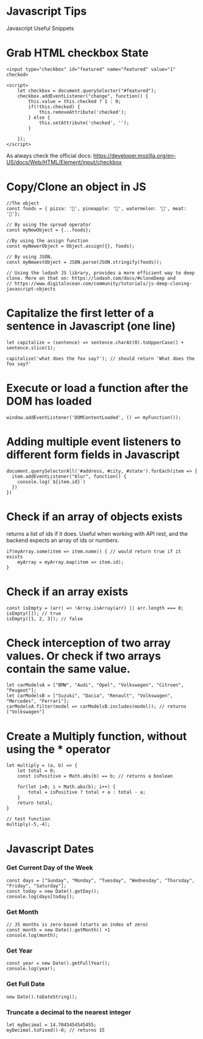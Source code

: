 # Javascript Tips 
Javascript Useful Snippets

# Grab HTML checkbox State
`<input type="checkbox" id="featured" name="featured" value="1" checked>`
```
<script>
    let checkbox = document.querySelector("#featured");
    checkbox.addEventListener("change", function() {
        this.value = this.checked ? 1 : 0;
        if(!this.checked) {
            this.removeAttribute('checked');
        } else {
            this.setAttribute('checked', '');
        }

    });
</script>
```
As always check the official docs: https://developer.mozilla.org/en-US/docs/Web/HTML/Element/input/checkbox

# Copy/Clone an object in JS
```
//The object
const foods = { pizza: '🍕', pineapple: '🍍', watermelon: '🍉', meat: '🍖'};

// By using the spread operator
const myNewObject = {...foods};

//By using the assign function
const myNewerObject = Object.assign({}, foods);

// By using JSON.
const myNewestObject = JSON.parse(JSON.stringify(foods));

// Using the lodash JS library, provides a more efficient way to deep clone. More on that on: https://lodash.com/docs/#cloneDeep and
// https://www.digitalocean.com/community/tutorials/js-deep-cloning-javascript-objects
```
# Capitalize the first letter of a sentence in Javascript (one line)
```
let capitalize = (sentence) => sentence.charAt(0).toUpperCase() + sentence.slice(1);

capitalize('what does the fox say?'); // should return 'What does the fox say?'

```
# Execute or load a function after the DOM has loaded
```
window.addEventListener('DOMContentLoaded', () => myFunction());
```

# Adding multiple event listeners to different form fields in Javascript
```
document.querySelectorAll('#address, #city, #state').forEach(item => {
  item.addEventListener("blur", function() {
    console.log(`${item.id}`)
  })
})
```
# Check if an array of objects exists
returns a list of ids if it does.
Useful when working with API rest, and the backend expects an array of ids or numbers.
```
if(myArray.some(item => item.name)) { // would return true if it exists
    myArray = myArray.map(item => item.id);
}
```
# Check if an array exists
```
const isEmpty = (arr) => !Array.isArray(arr) || arr.length === 0;
isEmpty([]); // true
isEmpty([1, 2, 3]); // false
```
# Check interception of two array values. Or check if two arrays contain the same value.
```
let carModelsA = ["BMW", "Audi", "Opel", "Volkswagen", "Citroen", "Peugeot"];
let carModelsB = ["Suzuki", "Dacia", "Renault", "Volkswagen", "Mercedes", "Ferrari"];
carModelsA.filter(model => carModelsB.includes(model)); // returns ["Volkswagen"]
```
# Create a Multiply function, without using the * operator
```
let multiply = (a, b) => {
    let total = 0;
    const isPositive = Math.abs(b) == b; // returns a boolean
    
    for(let i=0; i < Math.abs(b); i++) {
        total = isPositive ? total + a : total - a;
    }
    return total;
}

// test function
multiply(-5,-4);

```
# Javascript Dates
### Get Current Day of the Week
```
const days = ["Sunday", "Monday", "Tuesday", "Wednesday", "Thursday", "Friday", "Saturday"];
const today = new Date().getDay();
console.log(days[today]);
```
### Get Month
```
// JS months is zero-based (starts an index of zero)
const month = new Date().getMonth() +1
console.log(month);
```
### Get Year
```
const year = new Date().getFullYear();
console.log(year);
```
### Get Full Date
```
new Date().toDateString();
```
### Truncate a decimal to the nearest integer
```
let myDecimal = 14.7045454545455;
myDecimal.toFixed()-0; // returns 15
```
